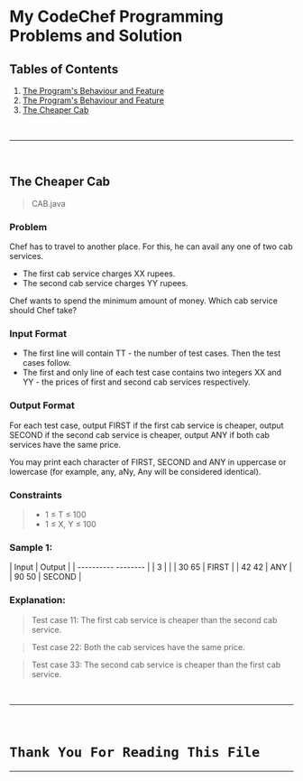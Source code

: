 # My CodeChef Programming Problems and Solution

## Tables of Contents

1. [The Program's Behaviour and Feature](#the-programs-behaviour-and-features)
2. [The Program's Behaviour and Feature](#the-programs-behaviour-and-features)
3. [The Cheaper Cab](#the-cheaper-cab)

<br>

---

<br>

## The Cheaper Cab

> CAB.java

### Problem

Chef has to travel to another place. For this, he can avail any one of two cab services.

- The first cab service charges XX rupees.
- The second cab service charges YY rupees.

Chef wants to spend the minimum amount of money. Which cab service should Chef take?

### Input Format

- The first line will contain TT - the number of test cases. Then the test cases follow.
- The first and only line of each test case contains two integers XX and YY - the prices of first and second cab services respectively.

### Output Format
For each test case, output FIRST if the first cab service is cheaper, output SECOND if the second cab service is cheaper, output ANY if both cab services have the same price.

You may print each character of FIRST, SECOND and ANY in uppercase or lowercase (for example, any, aNy, Any will be considered identical).

### Constraints

> - 1 ≤ T ≤ 100
> - 1 ≤ X, Y ≤ 100

### Sample 1:

| Input     | Output  | 
| ---------- -------- |
| 3         |         |
| 30 65     | FIRST   |
| 42 42     | ANY     |
| 90 50     | SECOND  |


### Explanation:

> Test case 11: The first cab service is cheaper than the second cab service.

> Test case 22: Both the cab services have the same price.

> Test case 33: The second cab service is cheaper than the first cab service.








<br>

---

<br>

# `Thank You For Reading This File`
---